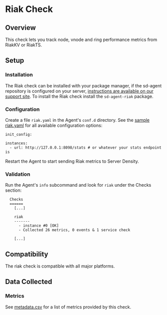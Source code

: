 # Riak Check

## Overview

This check lets you track node, vnode and ring performance metrics from RiakKV or RiakTS.

## Setup
### Installation

The Riak check can be installed with your package manager, if the sd-agent repository is configured on your server, [instructions are available on our support site](https://support.serverdensity.com/hc/en-us/search?query=riak). To install the Riak check install the `sd-agent-riak` package.

### Configuration

Create a file `riak.yaml` in the Agent's `conf.d` directory. See the [sample riak.yaml](https://github.com/serverdensity/sd-agent-core-plugins/blob/master/riak/conf.yaml.example) for all available configuration options:

```
init_config:

instances:
  - url: http://127.0.0.1:8098/stats # or whatever your stats endpoint is
```

Restart the Agent to start sending Riak metrics to Server Density.

### Validation

Run the Agent's `info` subcommand and look for `riak` under the Checks section:

```
  Checks
  ======
    [...]

    riak
    -------
      - instance #0 [OK]
      - Collected 26 metrics, 0 events & 1 service check

    [...]
```

## Compatibility

The riak check is compatible with all major platforms.

## Data Collected
### Metrics

See [metadata.csv](metadata.csv) for a list of metrics provided by this check.

